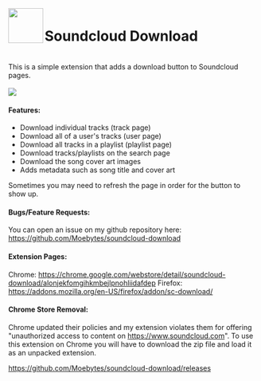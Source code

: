 <img src="assets/icon.png" height="70" width="70" align="left">
<h1>Soundcloud Download</h1>
<br/>
This is a simple extension that adds a download button to Soundcloud pages.
<br/>
<br/>
<img src="assets/example.png">

#### Features:
- Download individual tracks (track page)
- Download all of a user's tracks (user page)
- Download all tracks in a playlist (playlist page)
- Download tracks/playlists on the search page
- Download the song cover art images
- Adds metadata such as song title and cover art

Sometimes you may need to refresh the page in order for the button to show up.

#### Bugs/Feature Requests:
You can open an issue on my github repository here: https://github.com/Moebytes/soundcloud-download

#### Extension Pages:
Chrome: https://chrome.google.com/webstore/detail/soundcloud-download/alonjekfomgihkmbejlpnohliidafdep
Firefox: https://addons.mozilla.org/en-US/firefox/addon/sc-download/

#### Chrome Store Removal:

Chrome updated their policies and my extension violates them for offering "unauthorized access to content on https://www.soundcloud.com". To use this extension on Chrome you will have to download the zip file and load it as an unpacked extension.

https://github.com/Moebytes/soundcloud-download/releases


